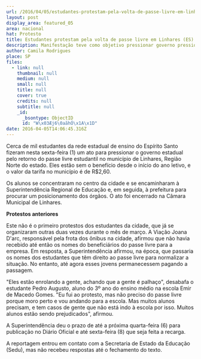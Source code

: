 ```yaml
---
url: /2016/04/05/estudantes-protestam-pela-volta-de-passe-livre-em-linhares-es/
layout: post
display_area: featured_05
area: nacional
hat: Protesto
title: Estudantes protestam pela volta de passe livre em Linhares (ES)
description: Manifestação teve como objetivo pressionar governo pressionar pela volta do benefício; alunos da redes estadual estão pa
author: Camila Rodrigues
place: SP
files:
  - link: null
    thumbnail: null
    medium: null
    small: null
    title: null
    cover: true
    credits: null
    subtitle: null
    _id:
      _bsontype: ObjectID
      id: "W\x03Æj6\0aãhÓ\x1A\x1D"
date: 2016-04-05T14:06:45.316Z
---
```

<p>Cerca de mil estudantes da rede estadual de ensino do Esp&iacute;rito Santo fizeram nesta sexta-feira (1) um ato para pressionar o governo estadual pelo retorno do passe livre estudantil no munic&iacute;pio de Linhares, Regi&atilde;o Norte do estado. Eles est&atilde;o sem o benef&iacute;cio desde o in&iacute;cio do ano letivo, e o valor da tarifa no munic&iacute;pio &eacute; de R$2,60.</p>

<p>Os alunos se concentraram no centro da cidade e se encaminharam &agrave; Superintend&ecirc;ncia Regional de Educa&ccedil;&atilde;o e, em seguida, &agrave; prefeitura para procurar um posicionamento dos &oacute;rg&atilde;os. O ato foi encerrado na C&acirc;mara Municipal de Linhares.</p>

<p><strong>Protestos anteriores</strong></p>

<p>Este n&atilde;o &eacute; o primeiro protestos dos estudantes da cidade, que j&aacute; se organizaram outras duas vezes durante o m&ecirc;s de mar&ccedil;o. A Via&ccedil;&atilde;o Joana D&#39;arc, respons&aacute;vel pela frota dos &ocirc;nibus na cidade, afirmou que n&atilde;o havia recebido at&eacute; ent&atilde;o os nomes do benefici&aacute;rios do passe livre para a empresa. Em resposta, a Superintend&ecirc;ncia afirmou, na &eacute;poca, que passaria os nomes dos estudantes que t&ecirc;m direito ao passe livre para normalizar a situa&ccedil;&atilde;o. No entanto, at&eacute; agora esses jovens permanecessem pagando a passagem.</p>

<p>&quot;Eles est&atilde;o enrolando a gente, achando que a gente &eacute; palha&ccedil;o&quot;, desabafa o estudante Pedro Augusto, aluno do 3&ordm; ano do ensino m&eacute;dio na escola Emir de Macedo Gomes. &quot;Eu fui ao protesto, mas n&atilde;o preciso do passe livre porque moro perto e vou andando para a escola. Mas muitos alunos precisam, e tem casos de gente que n&atilde;o est&aacute; indo &agrave; escola por isso. Muitos alunos est&atilde;o sendo prejudicados&quot;, afirmou.</p>

<p>A Superintend&ecirc;ncia deu o prazo de at&eacute; a pr&oacute;xima quarta-feira (6) para publica&ccedil;&atilde;o no Di&aacute;rio Oficial e at&eacute; sexta-feira (8) que seja feita a recarga.</p>

<p>A reportagem entrou em contato com a Secretaria de Estado da Educa&ccedil;&atilde;o (Sedu), mas n&atilde;o recebeu respostas at&eacute; o fechamento do texto.</p>


